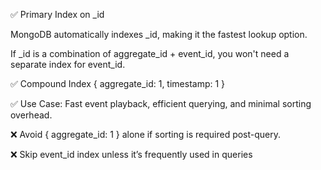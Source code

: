 ✅ Primary Index on _id

MongoDB automatically indexes _id, making it the fastest lookup option.

If _id is a combination of aggregate_id + event_id, you won't need a separate index for event_id.

✅ Compound Index { aggregate_id: 1, timestamp: 1 }

✅ Use Case: Fast event playback, efficient querying, and minimal sorting overhead. 

❌ Avoid { aggregate_id: 1 } alone if sorting is required post-query.


❌ Skip event_id index unless it’s frequently used in queries
